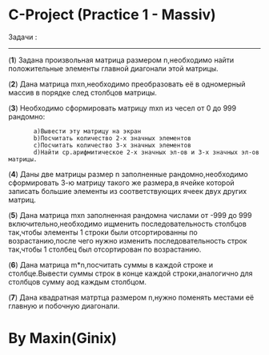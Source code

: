 # C-Project (Practice 1 - Massiv)
  Задачи  :
  ***
  (**1**) Задана произвольная матрица размером n,необходимо найти положительные элементы главной диагонали этой матрицы.
  
  (**2**) Дана матрица mxn,необходимо преобразовать её в одномерный массив в порядке след столбцов матрицы.
  
  (**3**) Необходимо сформировать матрицу mxn из чесел от 0 до 999 рандомно:
  
           a)Вывести эту матрицу на экран
           b)Посчитать количество 2-х значных элементов
           c)Посчитать количество 3-х значных элементов
           d)Найти ср.арифмитическое 2-х значных эл-ов и 3-х значных эл-ов матрицы. 
           
  (**4**) Даны две матрицы размер n заполненные рандомно,необходимо сформировать 3-ю матрицу такого же размера,в ячейке которой записать большие элементы из соответствующих ячеек двух других матриц.
  
  (**5**) Дана матрица mxn заполненная рандомна числами от -999 до 999 включительно,необходимо ищменить последовательность столбцов так,чтобы элементы 1 строки были отсортированны по возрастанию,после чего нужно изменить последовательность строк так,чтобы 1 столбец был отсортирован по возрастанию.
       
  (**6**) Дана матрица m*n,посчитать суммы в каждой строке и столбце.Вывести суммы строк в конце каждой строки,аналогично для столбцов сумму аод каждым столбцом.
  
  (**7**) Дана квадратная матртца размером n,нужно поменять местами её главную и побочную диагонали.

# By Maxin(Ginix) 
